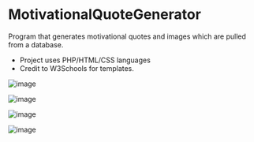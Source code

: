 # MotivationalQuoteGenerator
Program that generates motivational quotes and images which are pulled from a database. 
* Project uses PHP/HTML/CSS languages
* Credit to W3Schools for templates.

![image](https://user-images.githubusercontent.com/39894720/46448156-6d9cb680-c753-11e8-904d-f478291281d8.png)

![image](https://user-images.githubusercontent.com/39894720/46448196-9fae1880-c753-11e8-8b9a-035c03d3f273.png)

![image](https://user-images.githubusercontent.com/39894720/46448229-c1a79b00-c753-11e8-8293-f9d8d032dcf2.png)

![image](https://user-images.githubusercontent.com/39894720/46448241-d126e400-c753-11e8-8472-cdfd9abee5c4.png)